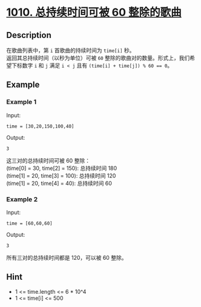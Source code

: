 # [1010. 总持续时间可被 60 整除的歌曲](https://leetcode.cn/problems/pairs-of-songs-with-total-durations-divisible-by-60/)
## Description
在歌曲列表中，第 `i` 首歌曲的持续时间为 `time[i]` 秒。  
返回其总持续时间（以秒为单位）可被 `60` 整除的歌曲对的数量。形式上，我们希望下标数字 `i` 和 `j` 满足  `i < j` 且有 `(time[i] + time[j]) % 60 == 0`。
## Example
### Example 1
Input:  
```
time = [30,20,150,100,40]
```
Output:
```
3
```
这三对的总持续时间可被 60 整除：  
(time[0] = 30, time[2] = 150): 总持续时间 180  
(time[1] = 20, time[3] = 100): 总持续时间 120  
(time[1] = 20, time[4] = 40): 总持续时间 60  
### Example 2
Input:  
```
time = [60,60,60]
```
Output:
```
3
```
所有三对的总持续时间都是 120，可以被 60 整除。
## Hint
- 1 <= time.length <= 6 * 10^4
- 1 <= time[i] <= 500

